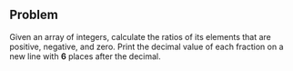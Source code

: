 ## Problem
Given an array of integers, calculate the ratios of its elements that are positive, negative, and zero. Print the decimal value of each fraction on a new line with **6** places after the decimal.
